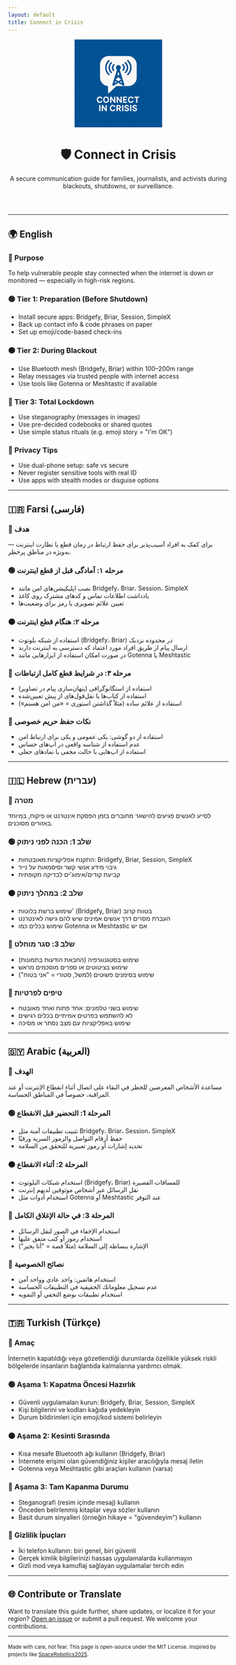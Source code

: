 ```yaml
---
layout: default
title: Connect in Crisis
---
```


<p align="center">
  <img src="logo.png" alt="Connect in Crisis Logo" width="200">
</p>

<header class="hero">
  <h1>🛡️ Connect in Crisis</h1>
  <p>A secure communication guide for families, journalists, and activists during blackouts, shutdowns, or surveillance.</p>
</header>

---

## 🌍 English

### 🧭 Purpose
To help vulnerable people stay connected when the internet is down or monitored — especially in high-risk regions.

### 🟢 Tier 1: Preparation (Before Shutdown)
- Install secure apps: Bridgefy, Briar, Session, SimpleX
- Back up contact info & code phrases on paper
- Set up emoji/code-based check-ins

### 🟠 Tier 2: During Blackout
- Use Bluetooth mesh (Bridgefy, Briar) within 100–200m range
- Relay messages via trusted people with internet access
- Use tools like Gotenna or Meshtastic if available

### 🔴 Tier 3: Total Lockdown
- Use steganography (messages in images)
- Use pre-decided codebooks or shared quotes
- Use simple status rituals (e.g. emoji story = "I'm OK")

### 🧠 Privacy Tips
- Use dual-phone setup: safe vs secure
- Never register sensitive tools with real ID
- Use apps with stealth modes or disguise options

---

## 🇮🇷 Farsi (فارسی)

### 🧭 هدف
برای کمک به افراد آسیب‌پذیر برای حفظ ارتباط در زمان قطع یا نظارت اینترنت — به‌ویژه در مناطق پرخطر.

### 🟢 مرحله ۱: آمادگی قبل از قطع اینترنت
- نصب اپلیکیشن‌های امن مانند Bridgefy، Briar، Session، SimpleX
- یادداشت اطلاعات تماس و کدهای مشترک روی کاغذ
- تعیین علائم تصویری یا رمز برای وضعیت‌ها

### 🟠 مرحله ۲: هنگام قطع اینترنت
- استفاده از شبکه بلوتوث (Bridgefy، Briar) در محدوده نزدیک
- ارسال پیام از طریق افراد مورد اعتماد که دسترسی به اینترنت دارند
- در صورت امکان استفاده از ابزارهایی مانند Gotenna یا Meshtastic

### 🔴 مرحله ۳: در شرایط قطع کامل ارتباطات
- استفاده از استگانوگرافی (پنهان‌سازی پیام در تصاویر)
- استفاده از کتاب‌ها یا نقل‌قول‌های از پیش تعیین‌شده
- استفاده از علائم ساده (مثلاً گذاشتن استوری = «من امن هستم»)

### 🧠 نکات حفظ حریم خصوصی
- استفاده از دو گوشی: یکی عمومی و یکی برای ارتباط امن
- عدم استفاده از شناسه واقعی در اپ‌های حساس
- استفاده از اپ‌هایی با حالت مخفی یا نمادهای جعلی

---

## 🇮🇱 Hebrew (עברית)

### 🧭 מטרה
לסייע לאנשים פגיעים להישאר מחוברים בזמן הפסקת אינטרנט או פיקוח, במיוחד באזורים מסוכנים.

### 🟢 שלב 1: הכנה לפני ניתוק
- התקנת אפליקציות מאובטחות: Bridgefy, Briar, Session, SimpleX
- גיבוי מידע אנשי קשר וסיסמאות על נייר
- קביעת קודים/אימוג'ים לבדיקה תקופתית

### 🟠 שלב 2: במהלך ניתוק
- שימוש ברשת בלוטות' (Bridgefy, Briar) בטווח קרוב
- העברת מסרים דרך אנשים אמינים שיש להם גישה לאינטרנט
- שימוש בכלים כמו Gotenna או Meshtastic אם יש

### 🔴 שלב 3: סגר מוחלט
- שימוש בסטגנוגרפיה (החבאת הודעות בתמונות)
- שימוש בציטוטים או ספרים מוסכמים מראש
- שימוש בסימנים פשוטים (למשל, סטורי = "אני בטוח")

### 🧠 טיפים לפרטיות
- שימוש בשני טלפונים: אחד פתוח ואחד מאובטח
- לא להשתמש בפרטים אמיתיים בכלים רגישים
- שימוש באפליקציות עם מצב נסתר או מסיכה

---

## 🇸🇾 Arabic (العربية)

### 🧭 الهدف
مساعدة الأشخاص المعرضين للخطر في البقاء على اتصال أثناء انقطاع الإنترنت أو عند المراقبة، خصوصاً في المناطق الحساسة.

### 🟢 المرحلة 1: التحضير قبل الانقطاع
- تثبيت تطبيقات آمنة مثل Bridgefy، Briar، Session، SimpleX
- حفظ أرقام التواصل والرموز السرية ورقيًا
- تحديد إشارات أو رموز تعبيرية للتحقق من السلامة

### 🟠 المرحلة 2: أثناء الانقطاع
- استخدام شبكات البلوتوث (Bridgefy، Briar) للمسافات القصيرة
- نقل الرسائل عبر أشخاص موثوقين لديهم إنترنت
- استخدام أدوات مثل Gotenna أو Meshtastic عند التوفر

### 🔴 المرحلة 3: في حالة الإغلاق الكامل
- استخدام الإخفاء في الصور لنقل الرسائل
- استخدام رموز أو كتب متفق عليها
- الإشارة ببساطة إلى السلامة (مثلاً قصة = "أنا بخير")

### 🧠 نصائح الخصوصية
- استخدام هاتفين: واحد عادي وواحد آمن
- عدم تسجيل معلوماتك الحقيقية في التطبيقات الحساسة
- استخدام تطبيقات بوضع التخفي أو التمويه

---

## 🇹🇷 Turkish (Türkçe)

### 🧭 Amaç
İnternetin kapatıldığı veya gözetlendiği durumlarda özellikle yüksek riskli bölgelerde insanların bağlantıda kalmalarına yardımcı olmak.

### 🟢 Aşama 1: Kapatma Öncesi Hazırlık
- Güvenli uygulamaları kurun: Bridgefy, Briar, Session, SimpleX
- Kişi bilgilerini ve kodları kağıda yedekleyin
- Durum bildirimleri için emoji/kod sistemi belirleyin

### 🟠 Aşama 2: Kesinti Sırasında
- Kısa mesafe Bluetooth ağı kullanın (Bridgefy, Briar)
- İnternete erişimi olan güvendiğiniz kişiler aracılığıyla mesaj iletin
- Gotenna veya Meshtastic gibi araçları kullanın (varsa)

### 🔴 Aşama 3: Tam Kapanma Durumu
- Steganografi (resim içinde mesaj) kullanın
- Önceden belirlenmiş kitaplar veya sözler kullanın
- Basit durum sinyalleri (örneğin hikaye = "güvendeyim") kullanın

### 🧠 Gizlilik İpuçları
- İki telefon kullanın: biri genel, biri güvenli
- Gerçek kimlik bilgilerinizi hassas uygulamalarda kullanmayın
- Gizli mod veya kamuflaj sağlayan uygulamalar tercih edin

---

## 🌐 Contribute or Translate
Want to translate this guide further, share updates, or localize it for your region? [Open an issue](https://github.com/YOUR_USERNAME/connect-in-crisis/issues) or submit a pull request. We welcome your contributions.

---

<footer>
  <p><small>Made with care, not fear. This page is open-source under the MIT License. Inspired by projects like <a href="https://space-robots.org/spacerobotics2025/" target="_blank">SpaceRobotics2025</a>.</small></p>
</footer>

